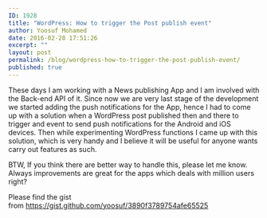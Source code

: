 ```yaml
---
ID: 1928
title: "WordPress: How to trigger the Post publish event"
author: Yoosuf Mohamed
date: 2016-02-28 17:51:26
excerpt: ""
layout: post
permalink: /blog/wordpress-how-to-trigger-the-post-publish-event/
published: true
---
```


These days I am working with a News publishing App and I am involved with the Back-end API of it. Since now we are very last stage of the development we started adding the push notifications for the App, hence I had to come up with a solution when a WordPress post published then and there to trigger and event to send push notifications for the Android and iOS devices. Then while experimenting WordPress functions I came up with this solution, which is very handy and I believe it will be useful for anyone wants carry out features as such.

BTW, If you think there are better way to handle this, please let me know. Always improvements are great for the apps which deals with million users right?

<script src="https://gist.github.com/yoosuf/3890f3789754afe65525.js"></script>

Please find the gist from <a href="https://gist.github.com/yoosuf/3890f3789754afe65525">https://gist.github.com/yoosuf/3890f3789754afe65525</a>

&nbsp;
